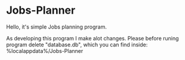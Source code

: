 # Jobs-Planner

Hello, it's simple Jobs planning program.

As developing this program I make alot changes. Please before runing program delete "database.db", which you can find inside: %localappdata%/Jobs-Planner
